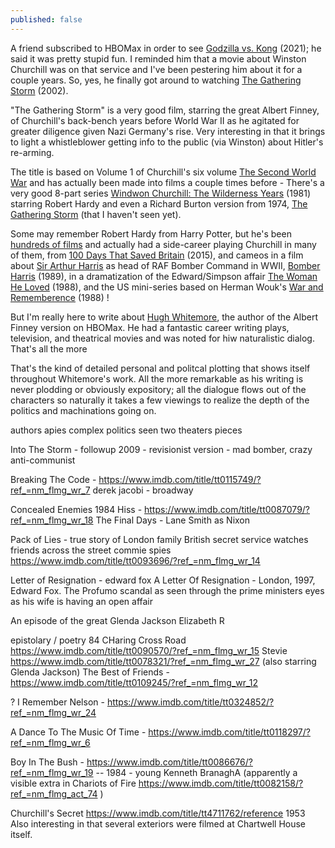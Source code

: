 ```yaml
---
published: false
---
```


A friend subscribed to HBOMax in order to see [Godzilla vs. Kong](https://www.imdb.com/title/tt5034838/reference) (2021); he said it was pretty stupid fun. I reminded him that a movie about Winston Churchill was on that service and I've been pestering him about it for a couple years. So, yes, he finally got around to watching [The Gathering Storm](https://www.imdb.com/title/tt0314097/) (2002).

"The Gathering Storm" is a very good film, starring the great Albert Finney, of Churchill's back-bench years before World War II as he agitated for greater diligence given Nazi Germany's rise. Very interesting in that it brings to light a whistleblower getting info to the public (via Winston) about Hitler's re-arming. 

The title is based on Volume 1 of Churchill's six volume [The Second World War](https://amzn.to/3wAFqL9) and has actually been made into films a couple times before - There's a very good 8-part series [Windwon Churchill: The Wilderness Years](https://www.imdb.com/title/tt0081963/) (1981) starring Robert Hardy and even a Richard Burton version from 1974, [The Gathering Storm](https://www.imdb.com/title/tt0071536/) (that I haven't seen yet).

Some may remember Robert Hardy from Harry Potter, but he's been [hundreds of films](https://www.imdb.com/name/nm0362735/?ref_=fn_al_nm_1) and actually had a side-career playing Churchill in many of them, from [100 Days That Saved Britain](https://www.imdb.com/title/tt4400610/) (2015), and cameos in a film about [Sir Arthur Harris](https://en.wikipedia.org/wiki/Sir_Arthur_Harris,_1st_Baronet) as head of RAF Bomber Command in WWII, [Bomber Harris](https://www.imdb.com/title/tt0310777/) (1989), in a dramatization of the Edward/Simpson affair [The Woman He Loved](https://www.imdb.com/title/tt0096460/reference) (1988), and the US mini-series based on Herman Wouk's [War and Rememberence](https://www.imdb.com/title/tt0096725/reference) (1988) !

But I'm really here to write about [Hugh Whitemore](https://en.wikipedia.org/wiki/Hugh_Whitemore), the author of the Albert Finney version on HBOMax. He had a fantastic career writing plays, television, and theatrical movies and was noted for hiw naturalistic dialog. That's all the more 

That's the kind of detailed personal and politcal plotting that shows itself throughout Whitemore's work. All the more remarkable as his writing is never plodding or obviously expository; all the dialogue flows out of the characters so naturally it takes a few viewings to realize the depth of the politics and machinations going on.

authors apies complex politics seen two theaters pieces

Into The Storm - followup 2009 - revisionist version - mad bomber, crazy anti-communist

Breaking The Code - https://www.imdb.com/title/tt0115749/?ref_=nm_flmg_wr_7
derek jacobi - broadway

Concealed Enemies  1984  Hiss - https://www.imdb.com/title/tt0087079/?ref_=nm_flmg_wr_18
The Final Days - Lane Smith as Nixon

Pack of Lies - true story of London family British secret service watches friends across the street commie spies
https://www.imdb.com/title/tt0093696/?ref_=nm_flmg_wr_14

Letter of Resignation - edward fox A Letter Of Resignation - London, 1997, Edward Fox. The Profumo scandal as seen through the prime ministers eyes as his wife is having an open affair

An episode of the great Glenda Jackson Elizabeth R

epistolary / poetry
84 CHaring Cross Road https://www.imdb.com/title/tt0090570/?ref_=nm_flmg_wr_15
Stevie https://www.imdb.com/title/tt0078321/?ref_=nm_flmg_wr_27  (also starring Glenda Jackson)
The Best of Friends -  https://www.imdb.com/title/tt0109245/?ref_=nm_flmg_wr_12

? I Remember Nelson - https://www.imdb.com/title/tt0324852/?ref_=nm_flmg_wr_24

A Dance To The Music Of Time - https://www.imdb.com/title/tt0118297/?ref_=nm_flmg_wr_6

Boy In The Bush - https://www.imdb.com/title/tt0086676/?ref_=nm_flmg_wr_19   -- 1984 - young Kenneth BranaghA  (apparently a visible extra in Chariots of Fire https://www.imdb.com/title/tt0082158/?ref_=nm_flmg_act_74 )




Churchill's Secret
https://www.imdb.com/title/tt4711762/reference  1953
Also interesting in that several exteriors were filmed at Chartwell House itself.
